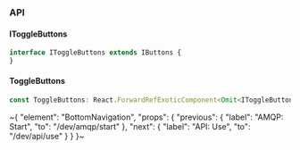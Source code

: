 

### API

#### IToggleButtons

```ts
interface IToggleButtons extends IButtons {
}
```

#### ToggleButtons

```ts
const ToggleButtons: React.ForwardRefExoticComponent<Omit<IToggleButtons, "ref"> & React.RefAttributes<unknown>>;
```

~{
  "element": "BottomNavigation",
  "props": {
    "previous": {
      "label": "AMQP: Start",
      "to": "/dev/amqp/start"
    },
    "next": {
      "label": "API: Use",
      "to": "/dev/api/use"
    }
  }
}~
